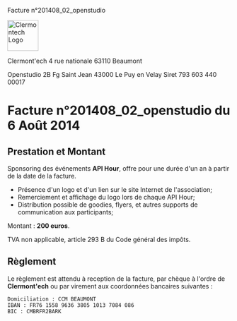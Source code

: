 <p class="invoice-number">Facture n°201408_02_openstudio</p>

<img class="left" width="70px" src="http://clermontech.org/images/clermontech_logo_200px.png" alt="Clermontech Logo" />

<p class="address-us">
<span class="address-title">Clermont'ech</span>
<span class="address-street">4 rue nationale</span>
<span class="address-city">63110 Beaumont</span>
</p>

<p class="address-client">
<span class="address-title">Openstudio</span>
<span class="address-street">2B Fg Saint Jean</span>
<span class="address-city">43000 Le Puy en Velay</span>
<span class="address-extra">Siret 793 603 440 00017</span>
</p>

<h1 class="invoice-title">
Facture n°201408_02_openstudio du 6 Août 2014
</h1>


## Prestation et Montant


Sponsoring des événements **API Hour**, offre pour une durée d'un an à partir de la
date de la facture.

* Présence d'un logo et d'un lien sur le site Internet de l'association;
* Remerciement et affichage du logo lors de chaque API Hour;
* Distribution possible de goodies, flyers, et autres supports de communication aux participants;

Montant : **200 euros**.

TVA non applicable, article 293 B du Code général des impôts.


## Règlement

Le règlement est attendu à reception de la facture, par chèque à l'ordre de **Clermont'ech** ou par virement aux coordonnées bancaires suivantes :

	Domiciliation : CCM BEAUMONT
	IBAN : FR76 1558 9636 3805 1013 7084 086
	BIC : CMBRFR2BARK
